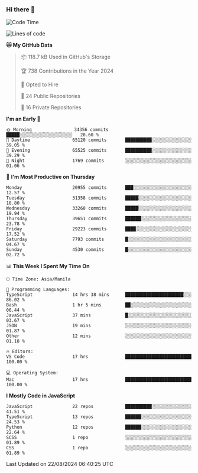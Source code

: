 ### Hi there 👋

<!--START_SECTION:waka-->
![Code Time](http://img.shields.io/badge/Code%20Time-980%20hrs%2052%20mins-blue)

![Lines of code](https://img.shields.io/badge/From%20Hello%20World%20I%27ve%20Written-65.7%20million%20lines%20of%20code-blue)

**🐱 My GitHub Data** 

> 📦 118.7 kB Used in GitHub's Storage 
 > 
> 🏆 738 Contributions in the Year 2024
 > 
> 💼 Opted to Hire
 > 
> 📜 24 Public Repositories 
 > 
> 🔑 16 Private Repositories 
 > 
**I'm an Early 🐤** 

```text
🌞 Morning                34356 commits       █████░░░░░░░░░░░░░░░░░░░░   20.60 % 
🌆 Daytime                65120 commits       ██████████░░░░░░░░░░░░░░░   39.05 % 
🌃 Evening                65525 commits       ██████████░░░░░░░░░░░░░░░   39.29 % 
🌙 Night                  1769 commits        ░░░░░░░░░░░░░░░░░░░░░░░░░   01.06 % 
```
📅 **I'm Most Productive on Thursday** 

```text
Monday                   20955 commits       ███░░░░░░░░░░░░░░░░░░░░░░   12.57 % 
Tuesday                  31358 commits       █████░░░░░░░░░░░░░░░░░░░░   18.80 % 
Wednesday                33260 commits       █████░░░░░░░░░░░░░░░░░░░░   19.94 % 
Thursday                 39651 commits       ██████░░░░░░░░░░░░░░░░░░░   23.78 % 
Friday                   29223 commits       ████░░░░░░░░░░░░░░░░░░░░░   17.52 % 
Saturday                 7793 commits        █░░░░░░░░░░░░░░░░░░░░░░░░   04.67 % 
Sunday                   4530 commits        █░░░░░░░░░░░░░░░░░░░░░░░░   02.72 % 
```


📊 **This Week I Spent My Time On** 

```text
🕑︎ Time Zone: Asia/Manila

💬 Programming Languages: 
TypeScript               14 hrs 38 mins      ██████████████████████░░░   86.02 % 
Bash                     1 hr 5 mins         ██░░░░░░░░░░░░░░░░░░░░░░░   06.44 % 
JavaScript               37 mins             █░░░░░░░░░░░░░░░░░░░░░░░░   03.67 % 
JSON                     19 mins             ░░░░░░░░░░░░░░░░░░░░░░░░░   01.87 % 
Other                    12 mins             ░░░░░░░░░░░░░░░░░░░░░░░░░   01.18 % 

🔥 Editors: 
VS Code                  17 hrs              █████████████████████████   100.00 % 

💻 Operating System: 
Mac                      17 hrs              █████████████████████████   100.00 % 
```

**I Mostly Code in JavaScript** 

```text
JavaScript               22 repos            ██████████░░░░░░░░░░░░░░░   41.51 % 
TypeScript               13 repos            ██████░░░░░░░░░░░░░░░░░░░   24.53 % 
Python                   12 repos            ██████░░░░░░░░░░░░░░░░░░░   22.64 % 
SCSS                     1 repo              ░░░░░░░░░░░░░░░░░░░░░░░░░   01.89 % 
CSS                      1 repo              ░░░░░░░░░░░░░░░░░░░░░░░░░   01.89 % 
```




 Last Updated on 22/08/2024 06:40:25 UTC
<!--END_SECTION:waka-->
